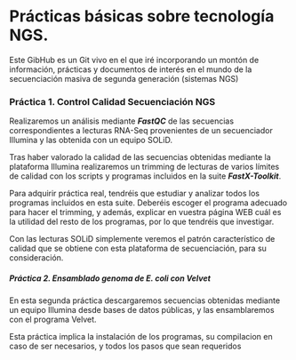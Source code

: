 # Prácticas básicas sobre tecnología NGS.

Este GibHub es un Git vivo en el que iré incorporando un montón de información, prácticas y documentos de interés en el mundo de la secuenciación masiva de segunda generación (sistemas NGS)

### Práctica 1. Control Calidad Secuenciación NGS
Realizaremos un análisis mediante ***FastQC*** de las secuencias correspondientes a lecturas RNA-Seq provenientes de un secuenciador Illumina y las obtenida con un equipo SOLiD. 

Tras haber valorado la calidad de las secuencias obtenidas mediante la plataforma Illumina realizaremos un trimming de lecturas de varios límites de calidad con los scripts y programas incluidos en la suite ***FastX-Toolkit***. 

Para adquirir práctica real, tendréis que estudiar y analizar todos los programas incluidos en esta suite. Deberéis escoger el programa adecuado para hacer el trimming, y además, explicar en vuestra página WEB cuál es la utilidad del resto de los programas, por lo que tendréis que investigar.

Con las lecturas SOLiD simplemente veremos el patrón característico de calidad que se obtiene con esta plataforma de secuenciación, para su consideración.

##### Práctica 2. Ensamblado genoma de *E. coli* con Velvet
En esta segunda práctica descargaremos secuencias obtenidas mediante un equipo Illumina desde bases de datos públicas, y las ensamblaremos con el programa Velvet. 

Esta práctica implica la instalación de los programas, su compilacion en caso de ser necesarios, y todos los pasos que sean requeridos
